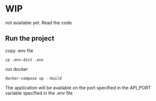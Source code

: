 # WIP
not available yet. Read the code

## Run the project
copy .env file
```shell
cp .env.dist .env
```
run docker
```shell
docker-compose up --build
```
The application will be available on the port specified in the API_PORT variable specified in the .env file